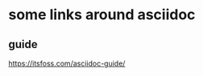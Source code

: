 some links around asciidoc
==========================


guide
-----

https://itsfoss.com/asciidoc-guide/
